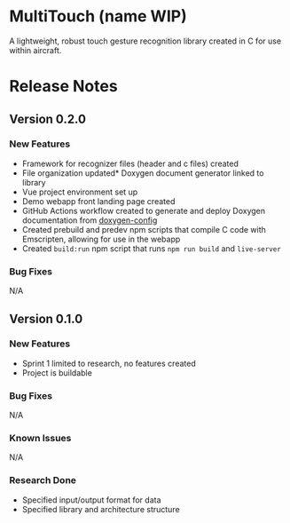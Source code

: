 # MultiTouch (name WIP)
A lightweight, robust touch gesture recognition library created in C for use within aircraft.

# Release Notes

## Version 0.2.0
### New Features
* Framework for recognizer files (header and c files) created
* File organization updated* Doxygen document generator linked to library
* Vue project environment set up
* Demo webapp front landing page created
* GitHub Actions workflow created to generate and deploy Doxygen documentation from [doxygen-config](doxygen-config)
* Created prebuild and predev npm scripts that compile C code with Emscripten, allowing for use in the webapp
* Created `build:run` npm script that runs `npm run build` and `live-server`
### Bug Fixes
N/A

## Version 0.1.0
### New Features
* Sprint 1 limited to research, no features created
* Project is buildable
### Bug Fixes
N/A
### Known Issues
N/A
### Research Done
* Specified input/output format for data
* Specified library and architecture structure
